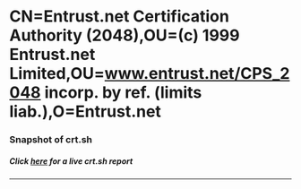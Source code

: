# CN=Entrust.net Certification Authority (2048),OU=(c) 1999 Entrust.net Limited,OU=www.entrust.net/CPS_2048 incorp. by ref. (limits liab.),O=Entrust.net
### Snapshot of crt.sh
##### Click [here](https://crt.sh/?q=Serial_3863C5AE) for a live crt.sh report

---

